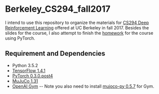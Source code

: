 # Berkeley_CS294_fall2017

I intend to use this repository to organize the materials for [CS294 Deep Reinforcement Learning](http://rll.berkeley.edu/deeprlcourse/) offered at UC Berkeley in fall 2017. Besides the slides for the course, I also attempt to finish the [homework](https://github.com/berkeleydeeprlcourse/homework/tree/master/hw1) for the course using PyTorch.

## Requirement and Dependencies
- Python 3.5.2
- [TensorFlow 1.4.1](https://www.tensorflow.org/)
- [PyTorch 0.3.0.post4](http://pytorch.org/)
- [MuJuCo 1.31](http://www.mujoco.org/)
- [OpenAI Gym](https://github.com/openai/gym) -- Note you also need to install [mujoco-py 0.5.7](https://github.com/openai/mujoco-py/tree/master) for Gym.

